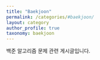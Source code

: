 ```yaml
---
title: "Baekjoon"
permalink: /categories/#baekjoon/
layout: category
author_profile: true
taxonomy: baekjoon
---
```


백준 알고리즘 문제 관련 게시글입니다.
